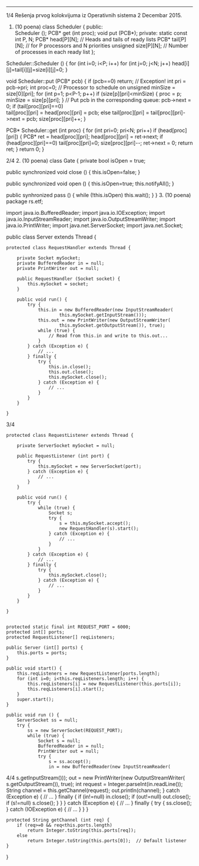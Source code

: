 --------------------------------------------------------------------------------


1/4 
Rešenja prvog kolokvijuma iz Operativnih sistema 2 
Decembar 2015. 
1. (10 poena) 
class Scheduler { 
public:  
  Scheduler (); 
  PCB* get (int proc); 
  void put (PCB*); 
private: 
  static const int P, N; 
  PCB* head[P][N];  // Heads and tails of ready lists 
  PCB* tail[P][N];  // for P processors and N priorities 
  unsigned size[P][N]; // Number of processes in each ready list 
}; 
 
Scheduler::Scheduler () { 
  for (int i=0; i<P; i++) 
    for (int j=0; j<N; j++) 
      head[i][j]=tail[i][j]=size[i][j]=0; 
} 
 
void Scheduler::put (PCB* pcb) { 
  if (pcb==0) return; // Exception! 
  int pri = pcb->pri; 
  int proc=0;  // Processor to schedule on 
  unsigned minSize = size[0][pri]; 
  for (int p=1; p<P-1; p++) 
    if (size[p][pri]<minSize) { 
      proc = p; 
      minSize = size[p][pri]; 
    } 
  // Put pcb in the corresponding queue: 
  pcb->next = 0; 
  if (tail[proc][pri]==0)  
    tail[proc][pri] = head[proc][pri] = pcb; 
  else 
    tail[proc][pri] = tail[proc][pri]->next = pcb; 
  size[proc][pri]++; 
} 
 
PCB* Scheduler::get (int proc) { 
  for (int pri=0; pri<N; pri++) 
    if (head[proc][pri]) { 
       PCB* ret = head[proc][pri]; 
       head[proc][pri] = ret->next; 
       if (head[proc][pri]==0) tail[proc][pri]=0; 
       size[proc][pri]--; 
       ret->next = 0; 
       return ret; 
    } 
  return 0; 
} 

2/4 
2. (10 poena) 
class Gate { 
  private bool isOpen = true; 
 
  public synchronized void close () { 
    this.isOpen=false; 
  } 
 
  public synchronized void open () { 
    this.isOpen=true; 
    this.notifyAll(); 
  } 
 
  public synhronized pass () { 
    while (!this.isOpen) this.wait(); 
  } 
} 
3. (10 poena) 
package rs.etf; 
 
import java.io.BufferedReader; 
import java.io.IOException; 
import java.io.InputStreamReader; 
import java.io.OutputStreamWriter; 
import java.io.PrintWriter; 
import java.net.ServerSocket; 
import java.net.Socket; 
 
public class Server extends Thread { 
 
    protected class RequestHandler extends Thread { 
 
        private Socket mySocket; 
        private BufferedReader in = null; 
        private PrintWriter out = null; 
 
        public RequestHandler (Socket socket) { 
            this.mySocket = socket; 
        } 
 
        public void run() { 
            try { 
                this.in = new BufferedReader(new InputStreamReader( 
                        this.mySocket.getInputStream())); 
                this.out = new PrintWriter(new OutputStreamWriter( 
                        this.mySocket.getOutputStream()), true); 
                while (true) { 
                    // Read from this.in and write to this.out... 
                } 
            } catch (Exception e) { 
                // ... 
            } finally { 
                try { 
                    this.in.close(); 
                    this.out.close(); 
                    this.mySocket.close(); 
                } catch (Exception e) { 
                    // ... 
                } 
            } 
        } 
 
    } 

3/4 
     
    protected class RequestListener extends Thread { 
 
        private ServerSocket mySocket = null; 
 
        public RequestListener (int port) { 
            try { 
                this.mySocket = new ServerSocket(port); 
            } catch (Exception e) { 
                // ... 
            } 
        } 
 
        public void run() { 
            try { 
                while (true) { 
                    Socket s; 
                    try { 
                        s = this.mySocket.accept(); 
                        new RequestHandler(s).start(); 
                    } catch (Exception e) { 
                        // ... 
                    } 
                } 
            } catch (Exception e) { 
                // ... 
            } finally { 
                try { 
                    this.mySocket.close(); 
                } catch (Exception e) { 
                    // ... 
                } 
            } 
        } 
 
    } 
 
 
    protected static final int REQUEST_PORT = 6000; 
    protected int[] ports; 
    protected RequestListener[] reqListeners; 
 
    public Server (int[] ports) { 
        this.ports = ports; 
    } 
 
    public void start() { 
        this.reqListeners = new RequestListener[ports.length]; 
        for (int i=0; i<this.reqListeners.length; i++) { 
            this.reqListeners[i] = new RequestListener(this.ports[i]); 
            this.reqListeners[i].start(); 
        } 
        super.start(); 
    } 
 
    public void run () { 
        ServerSocket ss = null; 
        try { 
            ss = new ServerSocket(REQUEST_PORT); 
            while (true) { 
                Socket s = null; 
                BufferedReader in = null; 
                PrintWriter out = null; 
                try { 
                    s = ss.accept(); 
                    in = new BufferedReader(new InputStreamReader( 

4/4 
                            s.getInputStream())); 
                    out = new PrintWriter(new OutputStreamWriter( 
                            s.getOutputStream()), true); 
                    int request = Integer.parseInt(in.readLine()); 
                    String channel = this.getChannel(request); 
                    out.println(channel); 
                } 
                catch (Exception e) { 
                    // ... 
                } finally { 
                    if (in!=null) in.close(); 
                    if (out!=null) out.close(); 
                    if (s!=null) s.close(); 
                } 
            } 
        } catch (Exception e) { 
            // ... 
        } finally { 
            try { 
                ss.close(); 
            } catch (IOException e) { 
                // ... 
            } 
        } 
    } 
 
    protected String getChannel (int req) { 
        if (req>=0 && req<this.ports.length) 
            return Integer.toString(this.ports[req]); 
        else 
            return Integer.toString(this.ports[0]);  // Default listener 
    } 
 
}
 